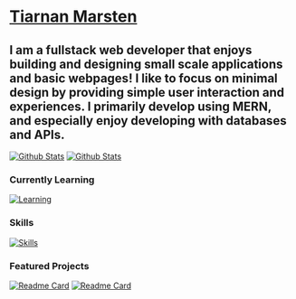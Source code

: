 # [Tiarnan Marsten](https://tkmarsten.github.io/)
I am a fullstack web developer that enjoys building and designing small scale applications and basic webpages! I like to focus on minimal design by providing simple user interaction and experiences. I primarily develop using MERN, and especially enjoy developing with databases and APIs.
---
[![Github Stats](https://github-readme-stats.vercel.app/api?username=tkmarsten&show_icons=true&rank_icon=github&hide_title=true&hide=issues&theme=jolly&ring_color=3772ff&border_color=00000000)](https://github.com/anuraghazra/github-readme-stats)
[![Github Stats](https://github-readme-stats.vercel.app/api/top-langs/?username=tkmarsten&layout=compact&langs_count=8)](https://github.com/anuraghazra/github-readme-stats)

### Currently Learning
[![Learning](https://skillicons.dev/icons?i=nextjs,tailwind)](https://skillicons.dev)

### Skills
[![Skills](https://skillicons.dev/icons?i=html,css,js,ts,react,express,nodejs,mongo,java,py,mysql)](https://skillicons.dev)

### Featured Projects
[![Readme Card](https://github-readme-stats.vercel.app/api/pin/?username=tkmarsten&repo=kentkendo&theme=dracula&border_color=00000000)](https://github.com/tkmarsten/kentkendo)
[![Readme Card](https://github-readme-stats.vercel.app/api/pin/?username=tkmarsten&repo=federalwaykendo&theme=dracula&border_color=00000000)](https://github.com/tkmarsten/federalwaykendo)
